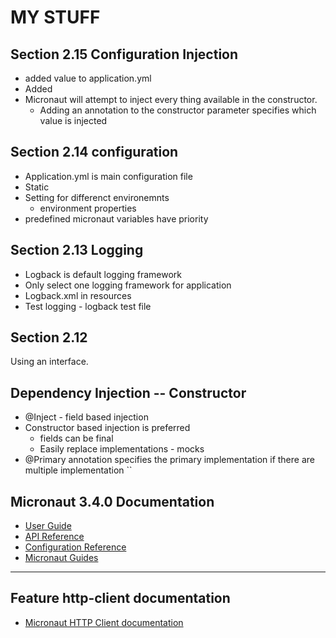 # MY STUFF
## Section 2.15 Configuration Injection
* added value to application.yml
* Added 
* Micronaut will attempt to inject every thing available in the constructor.
  * Adding an annotation to the constructor parameter specifies which value is injected  
## Section 2.14 configuration
* Application.yml is main configuration file
* Static
* Setting for differenct environemnts
  * environment properties
* predefined micronaut variables have priority 
## Section 2.13 Logging
* Logback is default logging framework
* Only select one logging framework for application 
* Logback.xml in resources
* Test logging &#45; logback test file
## Section 2.12
Using an interface.
## Dependency Injection -- Constructor
* @Inject &#45; field based injection
* Constructor based injection is preferred
  * fields can be final
  * Easily replace implementations  &#45; mocks
* @Primary annotation specifies the primary implementation if there are multiple implementation
``

## Micronaut 3.4.0 Documentation

- [User Guide](https://docs.micronaut.io/3.4.0/guide/index.html)
- [API Reference](https://docs.micronaut.io/3.4.0/api/index.html)
- [Configuration Reference](https://docs.micronaut.io/3.4.0/guide/configurationreference.html)
- [Micronaut Guides](https://guides.micronaut.io/index.html)

---

## Feature http-client documentation

- [Micronaut HTTP Client documentation](https://docs.micronaut.io/latest/guide/index.html#httpClient)


